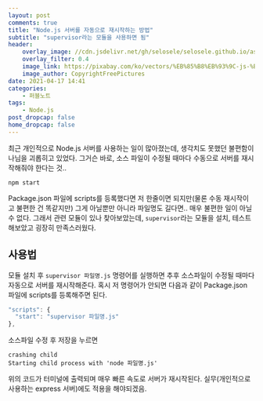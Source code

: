 ```yaml
---
layout: post
comments: true
title: "Node.js 서버를 자동으로 재시작하는 방법"
subtitle: "supervisor라는 모듈을 사용하면 됨"
header:
    overlay_image: //cdn.jsdelivr.net/gh/selosele/selosele.github.io/assets/images/thumb/nodejs_thumb01.jpg
    overlay_filter: 0.4
    image_link: https://pixabay.com/ko/vectors/%EB%85%B8%EB%93%9C-js-%EB%A1%9C%EA%B3%A0-nodejs-736399/
    image_author: CopyrightFreePictures
date: 2021-04-17 14:41
categories:
    - 퍼블노트
tags:
    - Node.js
post_dropcap: false
home_dropcap: false
---
```


최근 개인적으로 Node.js 서버를 사용하는 일이 많아졌는데, 생각치도 못했던 불편함이 나님을 괴롭히고 있었다. 그거슨 바로, 소스 파일이 수정될 때마다 수동으로 서버를 재시작해줘야 한다는 것..

```
npm start
```

Package.json 파일에 scripts를 등록했다면 저 한줄이면 되지만(물론 수동 재시작이고 불편한 건 똑같지만) 그게 아닐뿐만 아니라 파일명도 길다면.. 매우 불편한 일이 아닐 수 없다. 그래서 관련 모듈이 있나 찾아보았는데, ```supervisor```라는 모듈을 설치, 테스트해보았고 굉장히 만족스러웠다.

## 사용법

모듈 설치 후 ```supervisor 파일명.js``` 명령어를 실행하면 추후 소스파일이 수정될 때마다 자동으로 서버를 재시작해준다. 혹시 저 명령어가 안되면 다음과 같이 Package.json 파일에 scripts를 등록해주면 된다.

```javascript
"scripts": {
  "start": "supervisor 파일명.js"
},
```

소스파일 수정 후 저장을 누르면

```
crashing child
Starting child process with 'node 파일명.js'
```

위의 코드가 터미널에 출력되며 매우 빠른 속도로 서버가 재시작된다. 실무(개인적으로 사용하는 express 서버)에도 적용을 해야되겠음.

